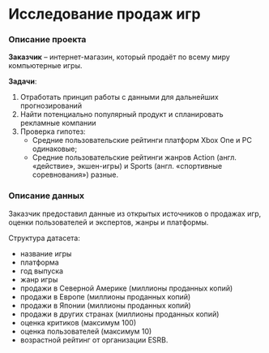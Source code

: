 # Исследование продаж игр

### Описание проекта

__Заказчик__ – интернет-магазин, который продаёт по всему миру компьютерные игры.

__Задачи__:
1. Отработать принцип работы с данными для дальнейших прогнозирований
2. Найти потенциально популярный продукт и спланировать рекламные компании
3. Проверка гипотез:
    * Средние пользовательские рейтинги платформ Xbox One и PC одинаковые;
    * Средние пользовательские рейтинги жанров Action (англ. «действие», экшен-игры) и Sports (англ. «спортивные соревнования») разные.

### Описание данных

Заказчик предоставил данные из открытых источников о продажах игр, оценки пользователей и экспертов, жанры и платформы.

Структура датасета:
* название игры
* платформа
* год выпуска
* жанр игры
* продажи в Северной Америке (миллионы проданных копий)
* продажи в Европе (миллионы проданных копий)
* продажи в Японии (миллионы проданных копий)
* продажи в других странах (миллионы проданных копий)
* оценка критиков (максимум 100)
* оценка пользователей (максимум 10)
* возрастной рейтинг от организации ESRB.
